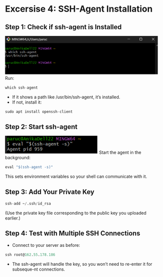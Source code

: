 # Excersise 4: SSH-Agent Installation

## Step 1: Check if ssh-agent is Installed

![Alt-Text](./images/4.png)
Run:

```tf
which ssh-agent
```

- If it shows a path like /usr/bin/ssh-agent, it’s installed.
- If not, install it:

```tf
sudo apt install openssh-client
```

## Step 2: Start ssh-agent

![Alt-Text](./images/4.2.png)
Start the agent in the background:

```tf
eval "$(ssh-agent -s)"
```

This sets environment variables so your shell can communicate with it.

## Step 3: Add Your Private Key

```tf
ssh-add ~/.ssh/id_rsa
```

(Use the private key file corresponding to the public key you uploaded earlier.)

## Step 4: Test with Multiple SSH Connections

- Connect to your server as before:

```tf
ssh root@162.55.178.186
```

- The ssh-agent will handle the key, so you won’t need to re-enter it for subseque-nt connections.
